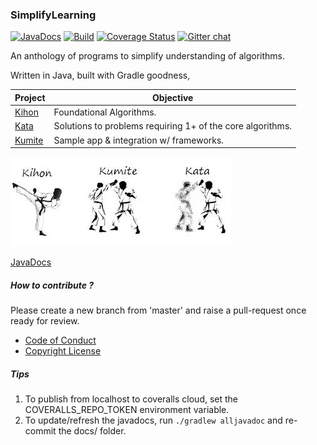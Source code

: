 ### SimplifyLearning 
[![JavaDocs](https://img.shields.io/badge/javadocs-latest-blue.svg)](https://sachinlala.github.io/SimplifyLearning/)
[![Build](https://travis-ci.org/sachinlala/SimplifyLearning.svg)](https://travis-ci.org/sachinlala/SimplifyLearning) 
[![Coverage Status](https://coveralls.io/repos/github/sachinlala/SimplifyLearning/badge.svg?branch=master)](https://coveralls.io/github/sachinlala/SimplifyLearning?branch=master) 
[![Gitter chat](https://badges.gitter.im/sachinlala/repo.png)](https://gitter.im/SimplifyLearning)

An anthology of programs to simplify understanding of algorithms.

Written in Java, built with Gradle goodness, 

|Project|Objective|
|-------|----------|
|[Kihon](Kihon)|Foundational Algorithms.|
|[Kata](Kata)|Solutions to problems requiring 1+ of the core algorithms.|
|[Kumite](Kumite)|Sample app & integration w/ frameworks.|

![karate-do](karate-do.jpg)

[JavaDocs](https://sachinlala.github.io/SimplifyLearning/)

##### How to contribute ?
Please create a new branch from 'master' and raise a pull-request once ready for review.
* [Code of Conduct](https://www.contributor-covenant.org/version/1/4/code-of-conduct/)
* [Copyright License](LICENSE)

##### Tips
1. To publish from localhost to coveralls cloud, set the COVERALLS_REPO_TOKEN environment variable.
2. To update/refresh the javadocs, run `./gradlew alljavadoc` and re-commit the docs/ folder.